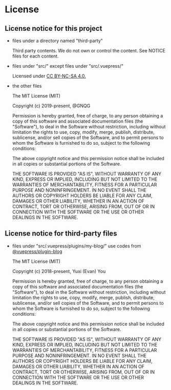 # License

## License notice for this project

- files under a directory named "third-party"

    Third party contents. We do not own or control the content. See NOTICE files
    for each content.

- files under "src/" except files under "src/.vuepress/"

    Licensed under [CC BY-NC-SA 4.0.](https://creativecommons.org/licenses/by-nc-sa/4.0/)

- the other files

    The MIT License (MIT)

    Copyright (c) 2019-present, @GNQG

    Permission is hereby granted, free of charge, to any person obtaining a copy
    of this software and associated documentation files (the "Software"), to deal
    in the Software without restriction, including without limitation the rights
    to use, copy, modify, merge, publish, distribute, sublicense, and/or sell
    copies of the Software, and to permit persons to whom the Software is
    furnished to do so, subject to the following conditions:

    The above copyright notice and this permission notice shall be included in
    all copies or substantial portions of the Software.

    THE SOFTWARE IS PROVIDED "AS IS", WITHOUT WARRANTY OF ANY KIND, EXPRESS OR
    IMPLIED, INCLUDING BUT NOT LIMITED TO THE WARRANTIES OF MERCHANTABILITY,
    FITNESS FOR A PARTICULAR PURPOSE AND NONINFRINGEMENT. IN NO EVENT SHALL THE
    AUTHORS OR COPYRIGHT HOLDERS BE LIABLE FOR ANY CLAIM, DAMAGES OR OTHER
    LIABILITY, WHETHER IN AN ACTION OF CONTRACT, TORT OR OTHERWISE, ARISING FROM,
    OUT OF OR IN CONNECTION WITH THE SOFTWARE OR THE USE OR OTHER DEALINGS IN
    THE SOFTWARE.

## License notice for third-party files

- files under "src/.vuepress/plugins/my-blog/" use codes from [@vuepress/plugin-blog](https://github.com/vuejs/vuepress/tree/master/packages/%40vuepress/plugin-blog)

    The MIT License (MIT)

    Copyright (c) 2018-present, Yuxi (Evan) You

    Permission is hereby granted, free of charge, to any person obtaining a copy
    of this software and associated documentation files (the "Software"), to deal
    in the Software without restriction, including without limitation the rights
    to use, copy, modify, merge, publish, distribute, sublicense, and/or sell
    copies of the Software, and to permit persons to whom the Software is
    furnished to do so, subject to the following conditions:

    The above copyright notice and this permission notice shall be included in
    all copies or substantial portions of the Software.

    THE SOFTWARE IS PROVIDED "AS IS", WITHOUT WARRANTY OF ANY KIND, EXPRESS OR
    IMPLIED, INCLUDING BUT NOT LIMITED TO THE WARRANTIES OF MERCHANTABILITY,
    FITNESS FOR A PARTICULAR PURPOSE AND NONINFRINGEMENT. IN NO EVENT SHALL THE
    AUTHORS OR COPYRIGHT HOLDERS BE LIABLE FOR ANY CLAIM, DAMAGES OR OTHER
    LIABILITY, WHETHER IN AN ACTION OF CONTRACT, TORT OR OTHERWISE, ARISING FROM,
    OUT OF OR IN CONNECTION WITH THE SOFTWARE OR THE USE OR OTHER DEALINGS IN
    THE SOFTWARE.
